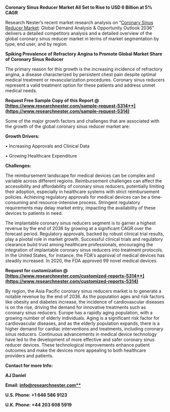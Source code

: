 ﻿**Coronary Sinus Reducer Market All Set to Rise to USD 6 Billion at 5% CAGR**

Research Nester’s recent market research analysis on “[Coronary Sinus Reducer Market](https://www.researchnester.com/reports/coronary-sinus-reducer-market/5314): Global Demand Analysis & Opportunity Outlook 2036” delivers a detailed competitors analysis and a detailed overview of the global coronary sinus reducer market in terms of market segmentation by type, end user, and by region.  

**Spiking Prevalence of Refractory Angina to Promote Global Market Share of Coronary Sinus Reducer**

The primary reason for this growth is the increasing incidence of refractory angina, a disease characterized by persistent chest pain despite optimal medical treatment or revascularization procedures. Coronary sinus reducers represent a valid treatment option for these patients and address unmet medical needs.

**Request Free Sample Copy of this Report @ [https://www.researchnester.com/sample-request-5314**](https://www.researchnester.com/sample-request-5314)**

<a name="_hlk147244389"></a>Some of the major growth factors and challenges that are associated with the growth of the global coronary sinus reducer market are:

**Growth Drivers:**

•	Increasing Approvals and Clinical Data

•	Growing Healthcare Expenditure

**Challenges:**

The reimbursement landscape for medical devices can be complex and variable across different regions. Reimbursement challenges can affect the accessibility and affordability of coronary sinus reducers, potentially limiting their adoption, especially in healthcare systems with strict reimbursement policies. Achieving regulatory approvals for medical devices can be a time-consuming and resource-intensive process. Stringent regulatory requirements may delay market entry, impacting the availability of these devices to patients in need.

<a name="_hlk147244479"></a>The implantable coronary sinus reducers segment is to garner a highest revenue by the end of 2036 by growing at a significant CAGR over the forecast period. Regulatory approvals, backed by robust clinical trial results, play a pivotal role in market growth. Successful clinical trials and regulatory clearance build trust among healthcare professionals, encouraging the integration of implantable coronary sinus reducers into treatment protocols. In the United States, for instance, the FDA's approval of medical devices has steadily increased. In 2020, the FDA approved 99 novel medical devices.

**Request for customization @ [https://www.researchnester.com/customized-reports-5314**](https://www.researchnester.com/customized-reports-5314)**

<a name="_hlk147244557"></a>By region, the Asia Pacific coronary sinus reducers market is to generate <a name="_hlk140522455"></a>a notable revenue by the end of 2036. As the population ages and risk factors like obesity and diabetes increase, the incidence of cardiovascular diseases is on the rise, driving the demand for innovative treatments such as coronary sinus reducers. Europe has a rapidly aging population, with a growing number of elderly individuals. Aging is a significant risk factor for cardiovascular diseases, and as the elderly population expands, there is a higher demand for cardiac interventions and treatments, including coronary sinus reducers. Continuous advancements in medical device technology have led to the development of more effective and safer coronary sinus reducer devices. These technological improvements enhance patient outcomes and make the devices more appealing to both healthcare providers and patients.

**Contact for more Info:**

**AJ Daniel**

**Email: [info@researchnester.com**](mailto:info@researchnester.com)**

**U.S. Phone: +1 646 586 9123** 

**U.K. Phone: +44 203 608 5919** 
